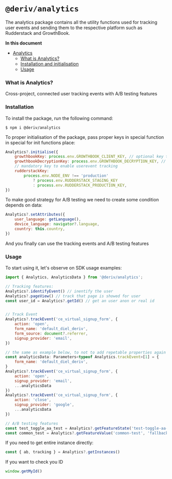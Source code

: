 # `@deriv/analytics`

The analytics package contains all the utility functions used for tracking user events and sending them to the respective platform such as Rudderstack and GrowthBook.

**In this document**

-   [Analytics](#analytics)
    -   [What is Analytics?](#what-is-analytics)
    -   [Installation and initialisation](#installation)
    -   [Usage](#usage)

### What is Analytics?

Cross-project, connected user tracking events with A/B testing features

### Installation

To install the package, run the following command:

```
$ npm i @deriv/analytics
```

To proper initialisation of the package, pass proper keys in special function in special for init functions place:

```js
Analytics?.initialise({
    growthbookKey: process.env.GROWTHBOOK_CLIENT_KEY, // optional key to enable A/B tests
    growthbookDecryptionKey: process.env.GROWTHBOOK_DECRYPTION_KEY, // optional key to enable A/B tests
    // mandatory key to enable userevent tracking
    rudderstackKey:
        process.env.NODE_ENV !== 'production'
            ? process.env.RUDDERSTACK_STAGING_KEY
            : process.env.RUDDERSTACK_PRODUCTION_KEY,
})
```

To make good strategy for A/B testing we need to create some condition depends on data:

```js
Analytics?.setAttributes({
    user_language: getLanguage(),
    device_language: navigator?.language,
    country: this.country,
})
```

And you finally can use the tracking events and A/B testing features

### Usage

To start using it, let's observe on SDK usage examples:

```js
import { Analytics, AnalyticsData } from '@deriv/analytics';

// Tracking features:
Analytics?.identifyEvent() // inentify the user
Analytics?.pageView() // track that page is showed for user
const user_id = Analytics?.getId() // get an user anon or real id


// Track Event
Analytics?.trackEvent('ce_virtual_signup_form', {
    action: 'open',
    form_name: 'default_diel_deriv',
    form_source: document?.referrer,
    signup_provider: 'email',
})

// the same as example below, to not to add repetable properties again and again
const analyticsData: Parameters<typeof Analytics.trackEvent>[1] = {
    form_name: 'default_diel_deriv',
}
Analytics?.trackEvent('ce_virtual_signup_form', {
    action: 'open',
    signup_provider: 'email',
    ...analyticsData
})
Analytics?.trackEvent('ce_virtual_signup_form', {
    action: 'close',
    signup_provider: 'google',
    ...analyticsData
})

// A/B testing features
const test_toggle_aa_test = Analytics?.getFeatureState('test-toggle-aa-test') // returns value of experiment
const common_test = Analytics?.getFeatureValue('common-test', 'fallback') // returns feature flag's boolen
```

If you need to get entire instance directly:

```js
const { ab, tracking } = Analytics?.getInstances()
```

If you want to check you ID

```js
window.getMyId()
```
